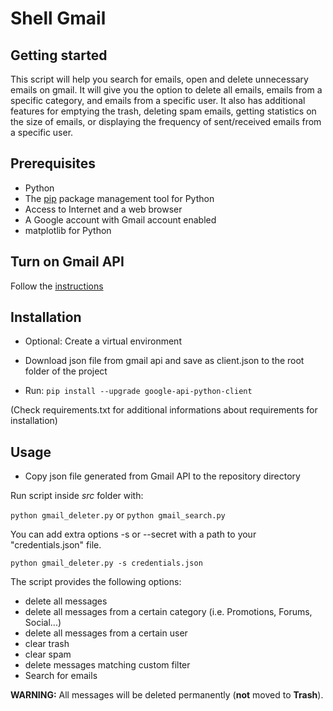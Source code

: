 # Shell Gmail

Getting started
---------------

This script will help you search for emails, open and delete unnecessary emails on gmail. It will give you the option to delete all emails, emails from a specific category, and emails from a specific user. It also has additional features for emptying the trash, deleting spam emails, getting statistics on the size of emails, or displaying the frequency of sent/received emails from a specific user.


Prerequisites
-------------

 - Python
 - The [pip](https://pypi.python.org/pypi/pip) package management tool for Python
 - Access to Internet and a web browser
 - A Google account with Gmail account enabled
 - matplotlib for Python


Turn on Gmail API
-----------------

Follow the [instructions](https://developers.google.com/gmail/api/quickstart/python#step_1_turn_on_the_api_name)

Installation
------------

 - Optional: Create a virtual environment

 - Download json file from gmail api and save as client.json to the root folder of the project

 - Run: `pip install --upgrade google-api-python-client`


(Check requirements.txt for additional informations about requirements for installation)

Usage
-----

 - Copy json file generated from Gmail API to the repository directory


Run script inside *src* folder with:

`python gmail_deleter.py` or
`python gmail_search.py`

You can add extra options -s or --secret with a path to your "credentials.json" file.

`python gmail_deleter.py -s credentials.json`

The script provides the following options:
 - delete all messages
 - delete all messages from a certain category (i.e. Promotions, Forums, Social...)
 - delete all messages from a certain user
 - clear trash
 - clear spam
 - delete messages matching custom filter
 - Search for emails

**WARNING:** All messages will be deleted permanently (**not** moved to **Trash**).

